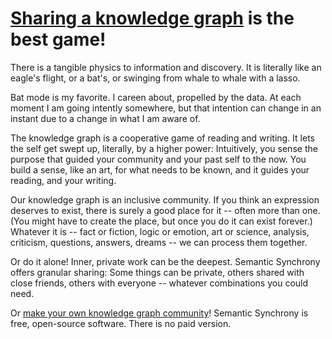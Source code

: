 # [Sharing a knowledge graph](http://www.github.com/synchrony/smsn/wiki) is the best game!

There is a tangible physics to information and discovery. It is literally like an eagle's flight, or a bat's, or swinging from whale to whale with a lasso.

Bat mode is my favorite. I careen about, propelled by the data. At each moment I am going intently somewhere, but that intention can change in an instant due to a change in what I am aware of.

The knowledge graph is a cooperative game of reading and writing. It lets the self get swept up, literally, by a higher power: Intuitively, you sense the purpose that guided your community and your past self to the now. You build a sense, like an art, for what needs to be known, and it guides your reading, and your writing.

Our knowledge graph is an inclusive community. If you think an expression deserves to exist, there is surely a good place for it -- often more than one. (You might have to create the place, but once you do it can exist forever.) Whatever it is -- fact or fiction, logic or emotion, art or science, analysis, criticism, questions, answers, dreams -- we can process them together.

Or do it alone! Inner, private work can be the deepest. Semantic Synchrony offers granular sharing: Some things can be private, others shared with close friends, others with everyone -- whatever combinations you could need.

Or [make your own knowledge graph community](https://github.com/synchrony/git-smsn)! Semantic Synchrony is free, open-source software. There is no paid version.
